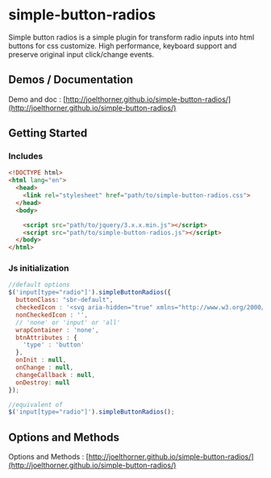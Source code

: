 
simple-button-radios
==========
Simple button radios is a simple plugin for transform radio inputs into html buttons for css customize. High performance, keyboard support and preserve original input click/change events.

## Demos / Documentation
Demo and doc : [http://joelthorner.github.io/simple-button-radios/](http://joelthorner.github.io/simple-button-radios/)

## Getting Started

### Includes
```html
<!DOCTYPE html>
<html lang="en">
  <head>
    <link rel="stylesheet" href="path/to/simple-button-radios.css">
  </head>
  <body>

    <script src="path/to/jquery/3.x.x.min.js"></script>
    <script src="path/to/simple-button-radios.js"></script>
  </body>
</html>
```

### Js initialization
```javascript
//default options
$('input[type="radio"]').simpleButtonRadios({
  buttonClass: "sbr-default",
  checkedIcon : '<svg aria-hidden="true" xmlns="http://www.w3.org/2000/svg" viewBox="-725.53 115.775 1451.338 1451.338"><path d="M.141 376.731c-256.717 0-464.713 207.995-464.713 464.713 0 256.72 207.997 464.715 464.713 464.715 256.718 0 464.712-207.995 464.712-464.715 0-256.718-207.994-464.713-464.712-464.713z"/></svg>',
  nonCheckedIcon : '',
  // 'none' or 'input' or 'all'
  wrapContainer : 'none', 
  btnAttributes : {
    'type' : 'button'
  },
  onInit : null,
  onChange : null,
  changeCallback : null,
  onDestroy: null
});

//equivalent of
$('input[type="radio"]').simpleButtonRadios();
```

## Options and Methods
Options and Methods : [http://joelthorner.github.io/simple-button-radios/](http://joelthorner.github.io/simple-button-radios/)
